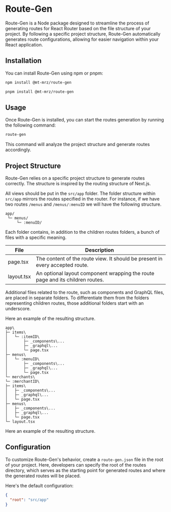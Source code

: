 # Route-Gen

Route-Gen is a Node package designed to streamline the process of generating routes for React Router based on the file structure of your project. By following a specific project structure, Route-Gen automatically generates route configurations, allowing for easier navigation within your React application.

## Installation

You can install Route-Gen using npm or pnpm:

```bash
npm install @mt-mrz/route-gen
```

```bash
pnpm install @mt-mrz/route-gen
```

## Usage

Once Route-Gen is installed, you can start the routes generation by running the following command:

```bash
route-gen
```

This command will analyze the project structure and generate routes accordingly.

## Project Structure

Route-Gen relies on a specific project structure to generate routes correctly. The structure is inspired by the routing structure of Next.js.

All views should be put in the `src/app` folder. The folder structure within `src/app` mirrors the routes specified in the router. For instance, if we have two routes `/menus` and `/menus/:menuID` we will have the following structure.


```
app/
 └─ menus/
     └─ :menuID/
```

Each folder contains, in addition to the children routes folders, a bunch of files with a specific meaning.

| File         | Description                                                                           |
|--------------|---------------------------------------------------------------------------------------|
| page.tsx     | The content of the route view. It should be present in every accepted route.          |
| layout.tsx   | An optional layout component wrapping the route page and its children routes.         |

Additional files related to the route, such as components and GraphQL files, are placed in separate folders. To differentiate them from the folders representing children routes, those additional folders start with an underscore.

Here an example of the resulting structure.

```
app\
├─ items\
│   └─ :itemID\
│       ├─ _components\...
│       ├─ _graphql\...
│       └─ page.tsx
├─ menus\
│   └─ :menuID\
│       ├─ _components\...
│       ├─ _graphql\...
│       └─ page.tsx
└─ merchants\
└─ :merchantID\
├─ items\
│   ├─ _components\...
│   ├─ _graphql\...
│   └─ page.tsx
├─ menus\
│   ├─ _components\...
│   ├─ _graphql\...
│   └─ page.tsx
└─ layout.tsx
```


Here an example of the resulting structure.

## Configuration


To customize Route-Gen's behavior, create a `route-gen.json` file in the root of your project.
Here, developers can specify the root of the routes directory, which serves as the starting point for generated routes and where the generated routes will be placed.

Here's the default configuration:

```json
{
  "root": "src/app"
}
```